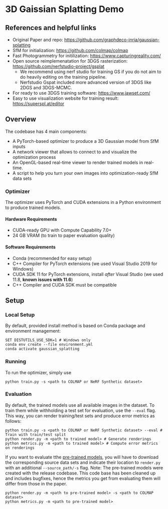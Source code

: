# 3D Gaissian Splatting Demo

## References and helpful links

- Original Paper and repo: https://github.com/graphdeco-inria/gaussian-splatting
- SfM for initialization: https://github.com/colmap/colmap
- Fast Photogrammetry for initilization: https://www.capturingreality.com/
- Open source reimplemenatation for 3DGS rasterization: https://github.com/nerfstudio-project/gsplat
  - We recommend using nerf studio for training GS if you do not aim to do heavily editing on the training pipeline.
  - Nerfstudio Gspat included more advanced version of 3DGS like 2DGS and 3DGS-MCMC.
- For ready to use 3DGS training software: https://www.jawset.com/
- Easy to use visualization website for training result: https://superspl.at/editor

## Overview

The codebase has 4 main components:
- A PyTorch-based optimizer to produce a 3D Gaussian model from SfM inputs
- A network viewer that allows to connect to and visualize the optimization process
- An OpenGL-based real-time viewer to render trained models in real-time.
- A script to help you turn your own images into optimization-ready SfM data sets

### Optimizer

The optimizer uses PyTorch and CUDA extensions in a Python environment to produce trained models. 

#### Hardware Requirements

- CUDA-ready GPU with Compute Capability 7.0+
- 24 GB VRAM (to train to paper evaluation quality)

#### Software Requirements
- Conda (recommended for easy setup)
- C++ Compiler for PyTorch extensions (we used Visual Studio 2019 for Windows)
- CUDA SDK 11 for PyTorch extensions, install *after* Visual Studio (we used 11.8, **known issues with 11.6**)
- C++ Compiler and CUDA SDK must be compatible

## Setup

### Local Setup

By default, provided install method is based on Conda package and environment management:
```shell
SET DISTUTILS_USE_SDK=1 # Windows only
conda env create --file environment.yml
conda activate gaussian_splatting
```

### Running

To run the optimizer, simply use

```shell
python train.py -s <path to COLMAP or NeRF Synthetic dataset>
```

### Evaluation
By default, the trained models use all available images in the dataset. To train them while withholding a test set for evaluation, use the ```--eval``` flag. This way, you can render training/test sets and produce error metrics as follows:
```shell
python train.py -s <path to COLMAP or NeRF Synthetic dataset> --eval # Train with train/test split
python render.py -m <path to trained model> # Generate renderings
python metrics.py -m <path to trained model> # Compute error metrics on renderings
```

If you want to evaluate tthe [pre-trained models](https://repo-sam.inria.fr/fungraph/3d-gaussian-splatting/datasets/pretrained/models.zip), you will have to download the corresponding source data sets and indicate their location to ```render.py``` with an additional ```--source_path/-s``` flag. Note: The pre-trained models were created with the release codebase. This code base has been cleaned up and includes bugfixes, hence the metrics you get from evaluating them will differ from those in the paper.
```shell
python render.py -m <path to pre-trained model> -s <path to COLMAP dataset>
python metrics.py -m <path to pre-trained model>
```




